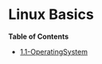 # Linux Basics

**Table of Contents**
- [1.1-OperatingSystem](https://github.com/MaddurKrishnaChaitanya/linux_shell/blob/master/1.1-Linux-Basics/operatingsystem.md)

